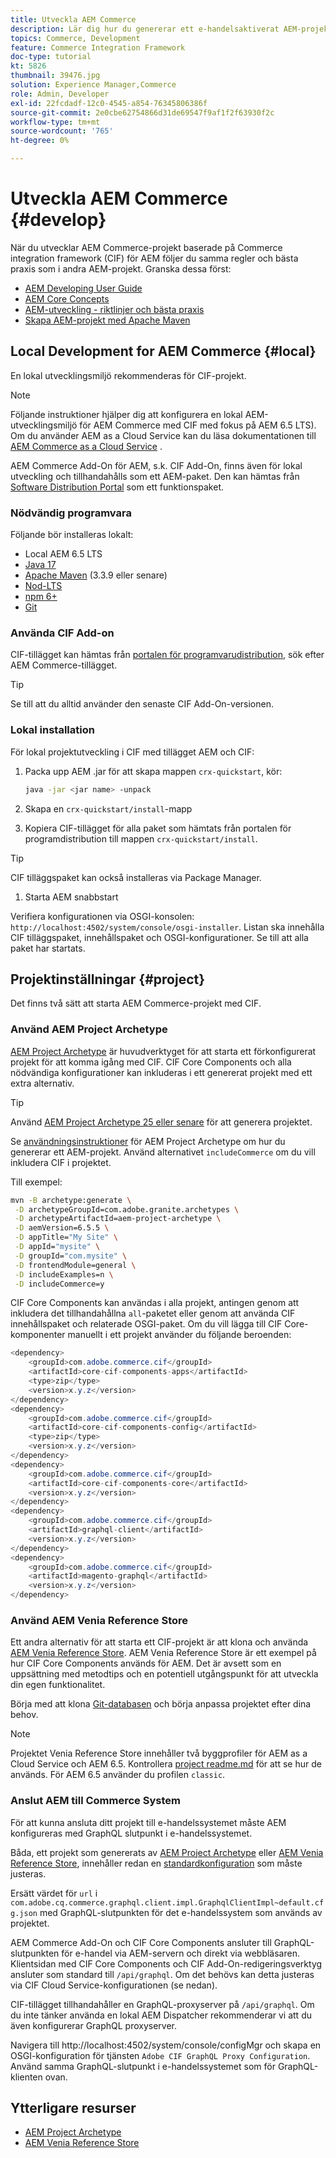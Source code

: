 ```yaml
---
title: Utveckla AEM Commerce
description: Lär dig hur du genererar ett e-handelsaktiverat AEM-projekt med AEM projekttyp. Lär dig hur du bygger och distribuerar projektet till en lokal utvecklingsmiljö.
topics: Commerce, Development
feature: Commerce Integration Framework
doc-type: tutorial
kt: 5826
thumbnail: 39476.jpg
solution: Experience Manager,Commerce
role: Admin, Developer
exl-id: 22fcdadf-12c0-4545-a854-76345806386f
source-git-commit: 2e0cbe62754866d31de69547f9af1f2f63930f2c
workflow-type: tm+mt
source-wordcount: '765'
ht-degree: 0%

---
```


# Utveckla AEM Commerce {#develop}

När du utvecklar AEM Commerce-projekt baserade på Commerce integration framework (CIF) för AEM följer du samma regler och bästa praxis som i andra AEM-projekt. Granska dessa först:

- [AEM Developing User Guide](/help/sites-developing/getting-started.md)
- [AEM Core Concepts](/help/sites-developing/the-basics.md)
- [AEM-utveckling - riktlinjer och bästa praxis](/help/sites-developing/dev-guidelines-bestpractices.md)
- [Skapa AEM-projekt med Apache Maven](/help/sites-developing/ht-projects-maven.md)

## Local Development for AEM Commerce {#local}

En lokal utvecklingsmiljö rekommenderas för CIF-projekt.

>[!NOTE]
>
>Följande instruktioner hjälper dig att konfigurera en lokal AEM-utvecklingsmiljö för AEM Commerce med CIF med fokus på AEM 6.5 LTS). Om du använder AEM as a Cloud Service kan du läsa dokumentationen till [AEM Commerce as a Cloud Service](https://experienceleague.adobe.com/docs/experience-manager-cloud-service/content-and-commerce/home.html?lang=sv-SE) .

AEM Commerce Add-On för AEM, s.k. CIF Add-On, finns även för lokal utveckling och tillhandahålls som ett AEM-paket. Den kan hämtas från [Software Distribution Portal](https://experience.adobe.com/#/downloads/content/software-distribution/en/aem.html) som ett funktionspaket.

### Nödvändig programvara

Följande bör installeras lokalt:

- Local AEM 6.5 LTS
- [Java 17](https://downloads.experiencecloud.adobe.com/content/software-distribution/en/general.html)
- [Apache Maven](https://maven.apache.org/) (3.3.9 eller senare)
- [Nod-LTS](https://nodejs.org/en/)
- [npm 6+](https://www.npmjs.com/)
- [Git](https://git-scm.com/)

### Använda CIF Add-on

CIF-tillägget kan hämtas från [portalen för programvarudistribution](https://experience.adobe.com/#/downloads/content/software-distribution/en/aem.html), sök efter AEM Commerce-tillägget.

>[!TIP]
>
>Se till att du alltid använder den senaste CIF Add-On-versionen.

### Lokal installation

För lokal projektutveckling i CIF med tillägget AEM och CIF:

1. Packa upp AEM .jar för att skapa mappen `crx-quickstart`, kör:

   ```bash
   java -jar <jar name> -unpack
   ```

1. Skapa en `crx-quickstart/install`-mapp

1. Kopiera CIF-tillägget för alla paket som hämtats från portalen för programdistribution till mappen `crx-quickstart/install`.

>[!TIP]
>
>CIF tilläggspaket kan också installeras via Package Manager.

1. Starta AEM snabbstart

Verifiera konfigurationen via OSGI-konsolen: `http://localhost:4502/system/console/osgi-installer`. Listan ska innehålla CIF tilläggspaket, innehållspaket och OSGI-konfigurationer. Se till att alla paket har startats.

## Projektinställningar {#project}

Det finns två sätt att starta AEM Commerce-projekt med CIF.

### Använd AEM Project Archetype

[AEM Project Archetype](https://github.com/adobe/aem-project-archetype) är huvudverktyget för att starta ett förkonfigurerat projekt för att komma igång med CIF. CIF Core Components och alla nödvändiga konfigurationer kan inkluderas i ett genererat projekt med ett extra alternativ.

>[!TIP]
>
>Använd [AEM Project Archetype 25 eller senare](https://github.com/adobe/aem-project-archetype/releases) för att generera projektet.

Se [användningsinstruktioner](https://github.com/adobe/aem-project-archetype#usage) för AEM Project Archetype om hur du genererar ett AEM-projekt. Använd alternativet `includeCommerce` om du vill inkludera CIF i projektet.

Till exempel:

```bash
mvn -B archetype:generate \
 -D archetypeGroupId=com.adobe.granite.archetypes \
 -D archetypeArtifactId=aem-project-archetype \
 -D aemVersion=6.5.5 \
 -D appTitle="My Site" \
 -D appId="mysite" \
 -D groupId="com.mysite" \
 -D frontendModule=general \
 -D includeExamples=n \
 -D includeCommerce=y
```

CIF Core Components kan användas i alla projekt, antingen genom att inkludera det tillhandahållna `all`-paketet eller genom att använda CIF innehållspaket och relaterade OSGI-paket. Om du vill lägga till CIF Core-komponenter manuellt i ett projekt använder du följande beroenden:

```java
<dependency>
    <groupId>com.adobe.commerce.cif</groupId>
    <artifactId>core-cif-components-apps</artifactId>
    <type>zip</type>
    <version>x.y.z</version>
</dependency>
<dependency>
    <groupId>com.adobe.commerce.cif</groupId>
    <artifactId>core-cif-components-config</artifactId>
    <type>zip</type>
    <version>x.y.z</version>
</dependency>
<dependency>
    <groupId>com.adobe.commerce.cif</groupId>
    <artifactId>core-cif-components-core</artifactId>
    <version>x.y.z</version>
</dependency>
<dependency>
    <groupId>com.adobe.commerce.cif</groupId>
    <artifactId>graphql-client</artifactId>
    <version>x.y.z</version>
</dependency>
<dependency>
    <groupId>com.adobe.commerce.cif</groupId>
    <artifactId>magento-graphql</artifactId>
    <version>x.y.z</version>
</dependency>
```

### Använd AEM Venia Reference Store

Ett andra alternativ för att starta ett CIF-projekt är att klona och använda [AEM Venia Reference Store](https://github.com/adobe/aem-cif-guides-venia). AEM Venia Reference Store är ett exempel på hur CIF Core Components används för AEM. Det är avsett som en uppsättning med metodtips och en potentiell utgångspunkt för att utveckla din egen funktionalitet.

Börja med att klona [Git-databasen](https://github.com/adobe/aem-cif-guides-venia) och börja anpassa projektet efter dina behov.

>[!NOTE]
>
>Projektet Venia Reference Store innehåller två byggprofiler för AEM as a Cloud Service och AEM 6.5. Kontrollera [project readme.md](https://github.com/adobe/aem-cif-guides-venia/blob/main/README.md) för att se hur de används. För AEM 6.5 använder du profilen `classic`.

### Anslut AEM till Commerce System

För att kunna ansluta ditt projekt till e-handelssystemet måste AEM konfigureras med GraphQL slutpunkt i e-handelssystemet.

Båda, ett projekt som genererats av [AEM Project Archetype](https://github.com/adobe/aem-project-archetype) eller [AEM Venia Reference Store](https://github.com/adobe/aem-cif-guides-venia), innehåller redan en [standardkonfiguration](https://github.com/adobe/aem-cif-guides-venia/blob/main/ui.config/src/main/content/jcr_root/apps/venia/osgiconfig/config/com.adobe.cq.commerce.graphql.client.impl.GraphqlClientImpl~default.cfg.json) som måste justeras.

Ersätt värdet för `url` i `com.adobe.cq.commerce.graphql.client.impl.GraphqlClientImpl~default.cfg.json` med GraphQL-slutpunkten för det e-handelssystem som används av projektet.

AEM Commerce Add-On och CIF Core Components ansluter till GraphQL-slutpunkten för e-handel via AEM-servern och direkt via webbläsaren. Klientsidan med CIF Core Components och CIF Add-On-redigeringsverktyg ansluter som standard till `/api/graphql`. Om det behövs kan detta justeras via CIF Cloud Service-konfigurationen (se nedan).

CIF-tillägget tillhandahåller en GraphQL-proxyserver på `/api/graphql`. Om du inte tänker använda en lokal AEM Dispatcher rekommenderar vi att du även konfigurerar GraphQL proxyserver.

Navigera till http://localhost:4502/system/console/configMgr och skapa en OSGI-konfiguration för tjänsten `Adobe CIF GraphQL Proxy Configuration`. Använd samma GraphQL-slutpunkt i e-handelssystemet som för GraphQL-klienten ovan.

## Ytterligare resurser

- [AEM Project Archetype](https://github.com/adobe/aem-project-archetype)
- [AEM Venia Reference Store](https://github.com/adobe/aem-cif-guides-venia)
